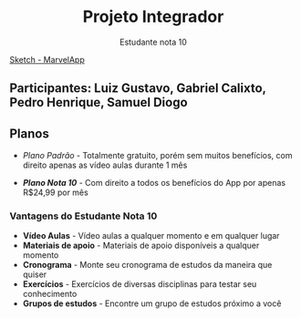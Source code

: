 <p align="center">
  <h1 align="center">Projeto Integrador</h1>
  <p align="center">Estudante nota 10</p>
</p>

[Sketch - MarvelApp](https://marvelapp.com/chf5554)

## Participantes: Luiz Gustavo, Gabriel Calixto, Pedro Henrique, Samuel Diogo


## Planos

- *Plano Padrão* - Totalmente gratuito, porém sem muitos benefícios, com direito apenas as vídeo aulas durante 1 mês

- ***Plano Nota 10*** - Com direito a todos os benefícios do App por apenas R$24,99 por mês


### Vantagens do Estudante Nota 10

- **Vídeo Aulas** - Vídeo aulas a qualquer momento e em qualquer lugar
- **Materiais de apoio** - Materiais de apoio disponíveis a qualquer momento
- **Cronograma** - Monte seu cronograma de estudos da maneira que quiser
- **Exercícios** - Exercícios de diversas disciplinas para testar seu conhecimento
- **Grupos de estudos** - Encontre um grupo de estudos próximo a você
